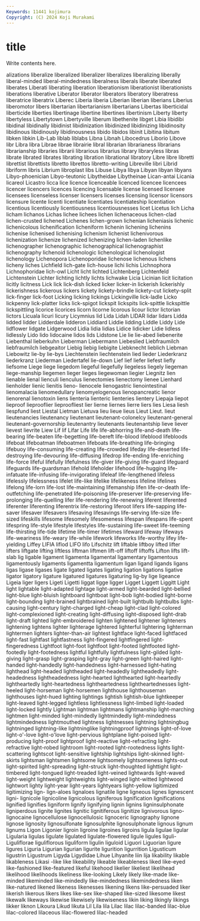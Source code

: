 ```yaml
---
Keywords: 11441 kojimura
Copyright: (C) 2024 Koji Murakami
---
```


# title

Write contents here.



alizations
liberalize liberalized liberalizer liberalizes liberalizing liberally liberal-minded liberal-mindedness liberalness liberals
liberate liberated liberates Liberati liberating liberation liberationism liberationist liberationists liberations
liberative Liberator liberator liberators liberatory liberatress liberatrice liberatrix Liberec Liberia
liberia Liberian liberian liberians Liberius liberomotor libers libertarian libertarianism libertarians
Libertas liberticidal liberticide liberties libertinage libertine libertines libertinism Liberty liberty
libertyless Libertytown Libertyville liberum libethenite libget Libia libidibi libidinal libidinally
libidinist libidinization libidinized libidinizing libidinosity libidinous libidinously libidinousness libido libidos
libinit Libitina libitum libken libkin Lib-Lab liblab liblabs Libna Libnah
Libocedrus Liborio Libove libr Libra libra Librae librae librairie libral
librarian librarianess librarians librarianship libraries librarii librarious librarius library libraryless
libras librate librated librates librating libration librational libratory Libre libre
libretti librettist librettists libretto librettos libretto-writing Libreville libri Librid libriform
libris Librium libroplast libs Libuse Libya libya Libyan libyan libyans
Libyo-phoenician Libyo-teutonic Libytheidae Libytheinae Lican-antai Licania licareol Licastro licca lice
licence licenceable licenced licencee licencees licencer licencers licences licencing licensable
license licensed licensee licensees licenseless licenser licensers licenses licensing licensor
licensors licensure licente licenti licentiate licentiates licentiateship licentiation licentious licentiously
licentiousness licentiousnesses licet Licetus lich Licha licham lichanos Lichas lichee
lichees lichen lichenaceous lichen-clad lichen-crusted lichened Lichenes lichen-grown lichenian licheniasis
lichenic lichenicolous lichenification licheniform lichenin lichening lichenins lichenise lichenised lichenising
lichenism lichenist lichenivorous lichenization lichenize lichenized lichenizing lichen-laden lichenlike lichenographer
lichenographic lichenographical lichenographist lichenography lichenoid lichenologic lichenological lichenologist lichenology Lichenopora
Lichenoporidae lichenose lichenous lichens licheny liches Lichfield lich-gate lich-house lichi
lichis Lichnophora Lichnophoridae lich-owl Licht licht lichted Lichtenberg Lichtenfeld Lichtenstein
Lichter lichting lichtly lichts lichwake Licia Licinian licit licitation licitly
licitness Lick lick lick-dish licked licker licker-in lickerish lickerishly lickerishness
lickerous lickers lickety lickety-brindle lickety-cut lickety-split lick-finger lick-foot Licking licking
lickings Lickingville lick-ladle Licko lickpenny lick-platter licks lick-spigot lickspit lickspits
lick-spittle lickspittle lickspittling licorice licorices licorn licorne licorous licour lictor
lictorian lictors Licuala licuri licury Licymnius lid Lida Lidah LIDAR
lidar lidars Lidda lidded lidder Lidderdale lidderon Liddiard Liddie lidding
Liddle Liddy Lide lidflower lidgate Lidgerwood Lidia lidia lidias Lidice
lidicker Lidie lidless lidlessly Lido lido lidocaine lidos lids Lidstone
Lie lie lie-abed liebenerite Liebenthal lieberkuhn Lieberman Liebermann Liebeslied Liebfraumilch
liebfraumilch liebgeaitor Liebig liebig liebigite Liebknecht lieblich Liebman Liebowitz lie-by
lie-bys Liechtenstein liechtenstein lied lieder Liederkranz liederkranz Liederman Liedertafel lie-down
Lief lief liefer liefest liefly liefsome Liege liege liegedom liegeful
liegefully liegeless liegely liegeman liege-manship liegemen lieger lieges liegewoman liegier
Liegnitz lien lienable lienal lienculi lienculus lienectomies lienectomy lienee Lienhard
lienholder lienic lienitis lieno- lienocele lienogastric lienointestinal lienomalacia lienomedullary lienomyelogenous
lienopancreatic lienor lienorenal lienotoxin liens lienteria lienteric lienteries lientery Liepaja
liepot lieproof lieprooflier lieproofliest lier lierne liernes lierre liers lies
Liesa liesh liespfund liest Liestal Lietman Lietuva lieu lieue lieus
Lieut Lieut. lieut lieutenancies lieutenancy lieutenant lieutenant-colonelcy lieutenant-general lieutenant-governorship lieutenantry
lieutenants lieutenantship lieve liever lievest lievrite Liew Lif lif Lifar
Life life life-abhorring life-and-death life-bearing life-beaten life-begetting life-bereft life-blood lifeblood
lifebloods lifeboat lifeboatman lifeboatmen lifeboats life-breathing life-bringing lifebuoy life-consuming life-creating
life-crowded lifeday life-deserted life-destroying life-devouring life-diffusing lifedrop life-ending life-enriching life-force
lifeful lifefully lifefulness life-giver life-giving life-guard lifeguard lifeguards life-guardsman lifehold
lifeholder lifehood life-hugging life-infatuate life-infusing life-invigorating lifeleaf life-lengthened lifeless lifelessly
lifelessness lifelet life-like lifelike lifelikeness lifeline lifelines lifelong life-lorn life-lost
life-maintaining lifemanship lifen life-or-death life-outfetching life-penetrated life-poisoning life-preserver life-preserving life-prolonging
life-quelling lifer life-rendering life-renewing liferent liferented liferenter liferenting liferentrix life-restoring
liferoot lifers life-sapping life-saver lifesaver lifesavers lifesaving lifesavings life-serving life-size
life-sized lifeskills lifesome lifesomely lifesomeness lifespan lifespans life-spent lifespring life-style
lifestyle lifestyles life-sustaining life-sweet life-teeming life-thirsting life-tide lifetime life-timer lifetimes
lifeward lifeway lifeways life-weariness life-weary life-while lifework lifeworks life-worthy lifey
life-yielding Liffey LIFIA liflod LIFO lifo Lifschitz lift liftable liftboy
lifted lifter lifters liftgate lifting liftless liftman liftmen lift-off liftoff
liftoffs Lifton lifts lift-slab lig ligable ligament ligamenta ligamental ligamentary
ligamentous ligamentously ligaments ligamentta ligamentum ligan ligand ligands ligans ligas
ligase ligases ligate ligated ligates ligating ligation ligations ligative ligator
ligatory ligature ligatured ligatures ligaturing lig-by lige ligeance Ligeia liger
ligers Ligeti Ligetti liggat ligge ligger Ligget Liggett Liggitt Light
light lightable light-adapted lightage light-armed light-bearded light-bellied light-blue light-bluish lightboard
lightboat light-bob light-bodied light-borne light-bounding light-brained lightbrained light-built lightbulb lightbulbs
light-causing light-century light-charged light-cheap light-clad light-colored light-complexioned light-creating light-diffusing light-disposed
light-drab light-draft lighted light-embroidered lighten lightened lightener lighteners lightening lightens
lighter lighterage lightered lighterful lightering lighterman lightermen lighters lighter-than-air lightest
lightface light-faced lightfaced light-fast lightfast lightfastness light-fingered lightfingered light-fingeredness Lightfoot
light-foot lightfoot light-footed lightfooted light-footedly light-footedness lightful lightfully lightfulness light-gilded
light-giving light-grasp light-grasping light-gray light-green light-haired light-handed light-handedly light-handedness light-harnessed
light-hating lighthead light-headed lightheaded light-headedly lightheadedly light-headedness lightheadedness light-hearted lighthearted
light-heartedly lightheartedly light-heartedness lightheartedness lightheartednesses light-heeled light-horseman light-horsemen lighthouse lighthouseman
lighthouses light-hued lighting lightings lightish lightish-blue lightkeeper light-leaved light-legged lightless
lightlessness light-limbed light-loaded light-locked lightly Lightman lightman lightmans lightmanship light-marching
lightmen light-minded light-mindedly lightmindedly light-mindedness lightmindedness lightmouthed lightness lightnesses lightning
lightningbug lightninged lightning-like lightninglike lightningproof lightnings light-of-love light-o'-love light-o'love light-pervious
lightplane light-poised light-producing light-proof lightproof light-reactive light-refracting light-refractive light-robed lightroom
light-rooted light-rootedness lights light-scattering lightscot light-sensitive lightship lightships light-skinned light-skirts
lightsman lightsmen lightsome lightsomely lightsomeness lights-out light-spirited light-spreading light-struck light-thoughted
lighttight light-timbered light-tongued light-treaded light-veined lightwards light-waved light-weight lightweight lightweights
light-winged light-witted lightwood lightwort lighty light-year light-years lightyears light-yellow ligitimized
ligitimizing lign- lign-aloes lignaloes lignatile ligne ligneous lignes lignescent ligni-
lignicole lignicoline lignicolous ligniferous lignification lignifications lignified lignifies ligniform lignify
lignifying lignin lignins ligninsulphonate ligniperdous lignite lignites lignitic lignitiferous lignitize
lignivorous ligno- lignocaine lignocellulose lignocellulosic lignoceric lignography lignone lignose lignosity
lignosulfonate lignosulphite lignosulphonate lignous lignum lignums Ligon Ligonier ligroin ligroine
ligroines ligroins ligula ligulae ligular Ligularia ligulas ligulate ligulated ligulate-flowered
ligule ligules liguli- Liguliflorae liguliflorous liguliform ligulin liguloid Liguori Liguorian
ligure ligures Liguria Ligurian ligurian ligurite ligurition ligurrition Ligusticum ligustrin
Ligustrum Ligyda Ligydidae Lihue Lihyanite liin lija likability likable likableness
Likasi -like like likeability likeable likeableness liked like-eyed like-fashioned like-featured
likeful likehood likelier likeliest likelihead likelihood likelihoods likeliness like-looking Likely
likely like-made like-minded likeminded like-mindedly like-mindedness likemindedness liken like-natured likened
likeness likenesses likening likens like-persuaded liker likerish likerous likers likes
like-sex like-shaped like-sized likesome likest likewalk likeways likewise likewisely likewiseness
likin liking likingly likings likker liknon Likoura Likud likuta Lil
Lila lila Lilac lilac lilac-banded lilac-blue lilac-colored lilaceous lilac-flowered lilac-headed
